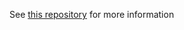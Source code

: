 See [this repository](https://github.com/yiminghuang47/tcr-epitope-binding-research/tree/main) for more information
